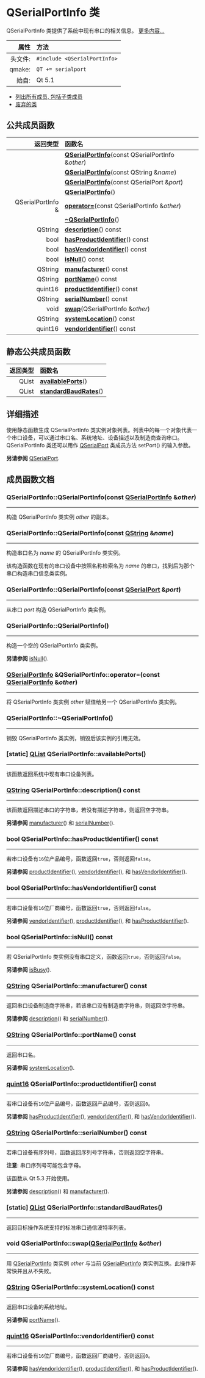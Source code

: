 # QSerialPortInfo 类

QSerialPortInfo 类提供了系统中现有串口的相关信息。 [更多内容...](https://doc.qt.io/qt-5/qserialportinfo.html#details)

|属性|方法|
|----:|:----|
|头文件:|`#include <QSerialPortInfo>`|
|qmake:|`QT += serialport`|
|始自:|Qt 5.1|

- [列出所有成员, 包括子类成员](https://doc.qt.io/qt-5/qserialportinfo-members.html)
- [废弃的类](https://doc.qt.io/qt-5/qserialportinfo-obsolete.html)



## 公共成员函数

|返回类型|函数名|
|----:|:----|
||**[QSerialPortInfo](https://doc.qt.io/qt-5/qserialportinfo.html#QSerialPortInfo-3)**(const QSerialPortInfo &*other*)|
|| **[QSerialPortInfo](https://doc.qt.io/qt-5/qserialportinfo.html#QSerialPortInfo-2)**(const QString &*name*) |
|                   | **[QSerialPortInfo](https://doc.qt.io/qt-5/qserialportinfo.html#QSerialPortInfo-1)**(const QSerialPort &*port*) |
|                   | **[QSerialPortInfo](https://doc.qt.io/qt-5/qserialportinfo.html#QSerialPortInfo)**() |
| QSerialPortInfo & | **[operator=](https://doc.qt.io/qt-5/qserialportinfo.html#operator-eq)**(const QSerialPortInfo &*other*) |
|                   | **[~QSerialPortInfo](https://doc.qt.io/qt-5/qserialportinfo.html#dtor.QSerialPortInfo)**() |
|           QString | **[description](https://doc.qt.io/qt-5/qserialportinfo.html#description)**() const |
|              bool | **[hasProductIdentifier](https://doc.qt.io/qt-5/qserialportinfo.html#hasProductIdentifier)**() const |
|              bool | **[hasVendorIdentifier](https://doc.qt.io/qt-5/qserialportinfo.html#hasVendorIdentifier)**() const |
|              bool | **[isNull](https://doc.qt.io/qt-5/qserialportinfo.html#isNull)**() const |
|           QString | **[manufacturer](https://doc.qt.io/qt-5/qserialportinfo.html#manufacturer)**() const |
|           QString | **[portName](https://doc.qt.io/qt-5/qserialportinfo.html#portName)**() const |
|           quint16 | **[productIdentifier](https://doc.qt.io/qt-5/qserialportinfo.html#productIdentifier)**() const |
|           QString | **[serialNumber](https://doc.qt.io/qt-5/qserialportinfo.html#serialNumber)**() const |
|              void | **[swap](https://doc.qt.io/qt-5/qserialportinfo.html#swap)**(QSerialPortInfo &*other*) |
|           QString | **[systemLocation](https://doc.qt.io/qt-5/qserialportinfo.html#systemLocation)**() const |
|           quint16 | **[vendorIdentifier](https://doc.qt.io/qt-5/qserialportinfo.html#vendorIdentifier)**() const |



## 静态公共成员函数

|返回类型|函数名|
|----:|:----|
|QList<QSerialPortInfo>|**[availablePorts](https://doc.qt.io/qt-5/qserialportinfo.html#availablePorts)**()|
|QList<qint32>|**[standardBaudRates](https://doc.qt.io/qt-5/qserialportinfo.html#standardBaudRates)**()|



## 详细描述

使用静态函数生成 QSerialPortInfo 类实例对象列表。列表中的每一个对象代表一个串口设备，可以通过串口名、系统地址、设备描述以及制造商查询串口。 QSerialPortInfo 类还可以用作 [QSerialPort](https://doc.qt.io/qt-5/qserialport.html) 类成员方法 setPort() 的输入参数。

**另请参阅** [QSerialPort](https://doc.qt.io/qt-5/qserialport.html).



## 成员函数文档

### QSerialPortInfo::QSerialPortInfo(const [QSerialPortInfo](https://doc.qt.io/qt-5/qserialportinfo.html#QSerialPortInfo) &*other*)

---

构造 QSerialPortInfo 类实例 *other* 的副本。

### QSerialPortInfo::QSerialPortInfo(const [QString](https://doc.qt.io/qt-5/qstring.html) &*name*)

---

构造串口名为 *name* 的 QSerialPortInfo 类实例。

该构造函数在现有的串口设备中按照名称检索名为 *name* 的串口，找到后为那个串口构造串口信息类实例。

### QSerialPortInfo::QSerialPortInfo(const [QSerialPort](https://doc.qt.io/qt-5/qserialport.html) &*port*)

---

从串口 *port* 构造 QSerialPortInfo 类实例。

### QSerialPortInfo::QSerialPortInfo()

---

构造一个空的 QSerialPortInfo 类实例。

**另请参阅** [isNull](https://doc.qt.io/qt-5/qserialportinfo.html#isNull)().

### [QSerialPortInfo](https://doc.qt.io/qt-5/qserialportinfo.html#QSerialPortInfo) &QSerialPortInfo::operator=(const [QSerialPortInfo](https://doc.qt.io/qt-5/qserialportinfo.html#QSerialPortInfo) &*other*)

---

将 QSerialPortInfo 类实例 *other* 赋值给另一个 QSerialPortInfo 类实例。

### QSerialPortInfo::~QSerialPortInfo()

---

销毁 QSerialPortInfo 类实例，销毁后该实例的引用无效。

### [static] [QList](https://doc.qt.io/qt-5/qlist.html)[<QSerialPortInfo>](https://doc.qt.io/qt-5/qserialportinfo.html#QSerialPortInfo) QSerialPortInfo::availablePorts()

---

该函数返回系统中现有串口设备列表。

### [QString](https://doc.qt.io/qt-5/qstring.html) QSerialPortInfo::description() const

---

该函数返回描述串口的字符串，若没有描述字符串，则返回空字符串。

**另请参阅** [manufacturer](https://doc.qt.io/qt-5/qserialportinfo.html#manufacturer)() 和 [serialNumber](https://doc.qt.io/qt-5/qserialportinfo.html#serialNumber)().

### bool QSerialPortInfo::hasProductIdentifier() const

---

若串口设备有`16`位产品编号，函数返回`true`，否则返回`false`。

**另请参阅** [productIdentifier](https://doc.qt.io/qt-5/qserialportinfo.html#productIdentifier)(), [vendorIdentifier](https://doc.qt.io/qt-5/qserialportinfo.html#vendorIdentifier)(), 和 [hasVendorIdentifier](https://doc.qt.io/qt-5/qserialportinfo.html#hasVendorIdentifier)().

### bool QSerialPortInfo::hasVendorIdentifier() const

---

若串口设备有`16`位厂商编号，函数返回`true`，否则返回`false`。

**另请参阅** [vendorIdentifier](https://doc.qt.io/qt-5/qserialportinfo.html#vendorIdentifier)(), [productIdentifier](https://doc.qt.io/qt-5/qserialportinfo.html#productIdentifier)(), 和 [hasProductIdentifier](https://doc.qt.io/qt-5/qserialportinfo.html#hasProductIdentifier)().

### bool QSerialPortInfo::isNull() const

---

若 QSerialPortInfo 类实例没有串口定义，函数返回`true`，否则返回`false`。

**另请参阅** [isBusy](https://doc.qt.io/qt-5/qserialportinfo-obsolete.html#isBusy)().

### [QString](https://doc.qt.io/qt-5/qstring.html) QSerialPortInfo::manufacturer() const

---

返回串口设备制造商字符串，若该串口没有制造商字符串，则返回空字符串。

**另请参阅** [description](https://doc.qt.io/qt-5/qserialportinfo.html#description)() 和 [serialNumber](https://doc.qt.io/qt-5/qserialportinfo.html#serialNumber)().

### [QString](https://doc.qt.io/qt-5/qstring.html) QSerialPortInfo::portName() const

---

返回串口名。

**另请参阅** [systemLocation](https://doc.qt.io/qt-5/qserialportinfo.html#systemLocation)().

### [quint16](https://doc.qt.io/qt-5/qtglobal.html#quint16-typedef) QSerialPortInfo::productIdentifier() const

---

若串口设备有`16`位产品编号，函数返回产品编号，否则返回`0`。

**另请参阅** [hasProductIdentifier](https://doc.qt.io/qt-5/qserialportinfo.html#hasProductIdentifier)(), [vendorIdentifier](https://doc.qt.io/qt-5/qserialportinfo.html#vendorIdentifier)(), 和 [hasVendorIdentifier](https://doc.qt.io/qt-5/qserialportinfo.html#hasVendorIdentifier)().

### [QString](https://doc.qt.io/qt-5/qstring.html) QSerialPortInfo::serialNumber() const

---

若串口设备有序列号，函数返回序列号字符串，否则返回空字符串。

**注意**: 串口序列号可能包含字母。

该函数从 Qt 5.3 开始使用。

**另请参阅** [description](https://doc.qt.io/qt-5/qserialportinfo.html#description)() 和 [manufacturer](https://doc.qt.io/qt-5/qserialportinfo.html#manufacturer)().

### [static] [QList](https://doc.qt.io/qt-5/qlist.html)[<qint32>](https://doc.qt.io/qt-5/qtglobal.html#qint32-typedef) QSerialPortInfo::standardBaudRates()

---

返回目标操作系统支持的标准串口通信波特率列表。

### void QSerialPortInfo::swap([QSerialPortInfo](https://doc.qt.io/qt-5/qserialportinfo.html#QSerialPortInfo) &*other*)

---

用 [QSerialPortInfo](https://doc.qt.io/qt-5/qserialportinfo.html) 类实例 *other* 与当前 [QSerialPortInfo](https://doc.qt.io/qt-5/qserialportinfo.html) 类实例互换。此操作非常快并且从不失败。

### [QString](https://doc.qt.io/qt-5/qstring.html) QSerialPortInfo::systemLocation() const

---

返回串口设备的系统地址。

**另请参阅** [portName](https://doc.qt.io/qt-5/qserialportinfo.html#portName)().

### [quint16](https://doc.qt.io/qt-5/qtglobal.html#quint16-typedef) QSerialPortInfo::vendorIdentifier() const

---

若串口设备有`16`位厂商编号，函数返回厂商编号，否则返回`0`。

**另请参阅** [hasVendorIdentifier](https://doc.qt.io/qt-5/qserialportinfo.html#hasVendorIdentifier)(), [productIdentifier](https://doc.qt.io/qt-5/qserialportinfo.html#productIdentifier)(), 和 [hasProductIdentifier](https://doc.qt.io/qt-5/qserialportinfo.html#hasProductIdentifier)().